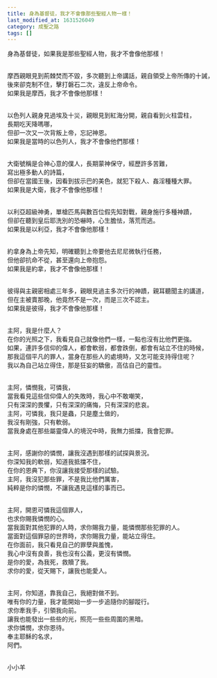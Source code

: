 ```yaml
---
title: 身為基督徒，我才不會像那些聖經人物一樣！
last_modified_at: 1631526049
category: 成聖之路
tags: []
---
```


<p>身為基督徒，如果我是那些聖經人物，我才不會像他那樣！</p>
<p><br/>
摩西親眼見到荊棘焚而不毀，多次聽到上帝講話，親自領受上帝所傳的十誡，<br/>
後來卻克制不住，擊打磐石二次，違反上帝命令。<br/>
如果我是摩西，我才不會像他那樣！</p>
<p><br/>
以色列人親身見過埃及十災，親眼見到紅海分開，親自看到火柱雲柱，<br/>
長期吃天降嗎哪，<br/>
但卻一次又一次背叛上帝，忘記神恩。<br/>
如果我是當時的以色列人，我才不會像他們那樣！</p>
<p><br/>
大衛號稱是合神心意的僕人，長期蒙神保守，經歷許多苦難，<br/>
寫出極多動人的詩篇，<br/>
但卻在當國王後，因看到拔示巴的美色，就犯下殺人、姦淫種種大罪。<br/>
如果我是大衛，我才不會像他那樣！</p>
<p><br/>
以利亞超級神勇，單槍匹馬與數百位假先知對戰，親身施行多種神蹟，<br/>
但卻在聽到皇后耶洗別的恐嚇時，心生膽怯，落荒而逃。<br/>
如果我是以利亞，我才不會像他那樣！</p>
<p><br/>
約拿身為上帝先知，明確聽到上帝要他去尼尼微執行任務，<br/>
但他卻抗命不從，甚至還向上帝抱怨。<br/>
如果我是約拿，我才不會像他那樣！</p>
<p><br/>
彼得與主親密相處三年多，親眼見過主多次行的神蹟，親耳聽聞主的講道，<br/>
但在主被賣那晚，他竟然不是一次，而是三次不認主。<br/>
如果我是彼得，我才不會像他那樣！</p>
<p><br/>
主阿，我是什麼人？<br/>
在你的光照之下，我看見自己就像他們一樣，一點也沒有比他們更強。<br/>
如果，連許多信仰的偉人，都會軟弱，都會跌倒，都會有站立不住的時候，<br/>
那我這個平凡的罪人，當身在那些人的處境時，又怎可能支持得住呢？<br/>
我以為自己站立得住，那是狂妄的驕傲，高估自己的靈性。</p>
<p><br/>
主阿，憐憫我，可憐我，<br/>
當我看見這些信仰偉人的失敗時，我心中不敢嘲笑，<br/>
只有深深的畏懼，只有深深的痛悔，只有深深的悲哀。<br/>
主阿，可憐我，我只是蟲，只是塵土做的，<br/>
我沒有剛強，只有軟弱。<br/>
當我身處在那些屬靈偉人的境況中時，我無力抵擋，我會犯罪。</p>
<p><br/>
主阿，感謝你的憐憫，讓我沒遇到那樣的試探與景況。<br/>
你深知我的軟弱，知道我抵擋不住，<br/>
在你的恩典下，你沒讓我接受那樣的試驗。<br/>
主阿，我沒犯那些罪，不是我比他們厲害，<br/>
純粹是你的憐憫，不讓我遇見這樣的事而已。</p>
<p><br/>
主阿，開恩可憐我這個罪人，<br/>
也求你賜我憐憫的心。<br/>
當我面對其他犯罪的人時，求你賜我力量，能憐憫那些犯罪的人。<br/>
當面對這個罪惡的世界時，求你賜我力量，能站立得住。<br/>
在你面前，我只看見自己的罪孽與羞愧，<br/>
我心中沒有良善，我也沒有公義，更沒有憐憫。<br/>
是你的愛，為我死，救贖了我。<br/>
求你的愛，從天賜下，讓我也能愛人。</p>
<p><br/>
主阿，你知道，靠我自己，我絕對做不到。<br/>
唯有你的力量，我才能開始一步一步追隨你的腳蹤行。<br/>
求你牽我手，引領我向前。<br/>
讓我也能發出一些些的光，照亮一些些周圍的黑暗。<br/>
求你憐憫，求你恩待。<br/>
奉主耶穌的名求，<br/>
阿們。</p>
<p><br/>
小小羊<br/>
 </p>
<p> </p>
<p> </p>
